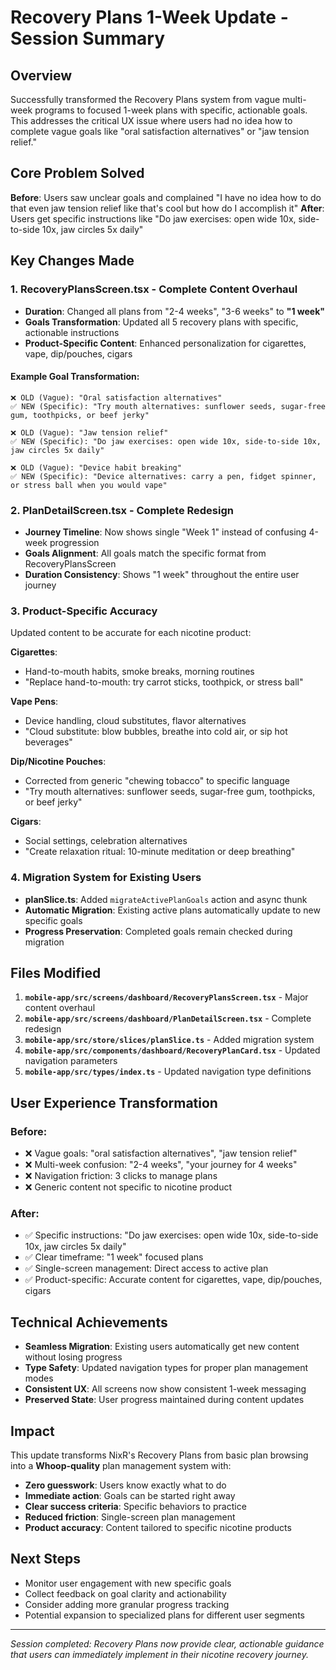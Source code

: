 # Recovery Plans 1-Week Update - Session Summary

## **Overview**
Successfully transformed the Recovery Plans system from vague multi-week programs to focused 1-week plans with specific, actionable goals. This addresses the critical UX issue where users had no idea how to complete vague goals like "oral satisfaction alternatives" or "jaw tension relief."

## **Core Problem Solved**
**Before**: Users saw unclear goals and complained "I have no idea how to do that even jaw tension relief like that's cool but how do I accomplish it"
**After**: Users get specific instructions like "Do jaw exercises: open wide 10x, side-to-side 10x, jaw circles 5x daily"

## **Key Changes Made**

### **1. RecoveryPlansScreen.tsx - Complete Content Overhaul**
- **Duration**: Changed all plans from "2-4 weeks", "3-6 weeks" to **"1 week"**
- **Goals Transformation**: Updated all 5 recovery plans with specific, actionable instructions
- **Product-Specific Content**: Enhanced personalization for cigarettes, vape, dip/pouches, cigars

#### **Example Goal Transformation**:
```
❌ OLD (Vague): "Oral satisfaction alternatives"
✅ NEW (Specific): "Try mouth alternatives: sunflower seeds, sugar-free gum, toothpicks, or beef jerky"

❌ OLD (Vague): "Jaw tension relief" 
✅ NEW (Specific): "Do jaw exercises: open wide 10x, side-to-side 10x, jaw circles 5x daily"

❌ OLD (Vague): "Device habit breaking"
✅ NEW (Specific): "Device alternatives: carry a pen, fidget spinner, or stress ball when you would vape"
```

### **2. PlanDetailScreen.tsx - Complete Redesign**
- **Journey Timeline**: Now shows single "Week 1" instead of confusing 4-week progression
- **Goals Alignment**: All goals match the specific format from RecoveryPlansScreen
- **Duration Consistency**: Shows "1 week" throughout the entire user journey

### **3. Product-Specific Accuracy**
Updated content to be accurate for each nicotine product:

**Cigarettes**: 
- Hand-to-mouth habits, smoke breaks, morning routines
- "Replace hand-to-mouth: try carrot sticks, toothpick, or stress ball"

**Vape Pens**: 
- Device handling, cloud substitutes, flavor alternatives  
- "Cloud substitute: blow bubbles, breathe into cold air, or sip hot beverages"

**Dip/Nicotine Pouches**: 
- Corrected from generic "chewing tobacco" to specific language
- "Try mouth alternatives: sunflower seeds, sugar-free gum, toothpicks, or beef jerky"

**Cigars**: 
- Social settings, celebration alternatives
- "Create relaxation ritual: 10-minute meditation or deep breathing"

### **4. Migration System for Existing Users**
- **planSlice.ts**: Added `migrateActivePlanGoals` action and async thunk
- **Automatic Migration**: Existing active plans automatically update to new specific goals
- **Progress Preservation**: Completed goals remain checked during migration

## **Files Modified**
1. **`mobile-app/src/screens/dashboard/RecoveryPlansScreen.tsx`** - Major content overhaul
2. **`mobile-app/src/screens/dashboard/PlanDetailScreen.tsx`** - Complete redesign  
3. **`mobile-app/src/store/slices/planSlice.ts`** - Added migration system
4. **`mobile-app/src/components/dashboard/RecoveryPlanCard.tsx`** - Updated navigation parameters
5. **`mobile-app/src/types/index.ts`** - Updated navigation type definitions

## **User Experience Transformation**

### **Before:**
- ❌ Vague goals: "oral satisfaction alternatives", "jaw tension relief"
- ❌ Multi-week confusion: "2-4 weeks", "your journey for 4 weeks"  
- ❌ Navigation friction: 3 clicks to manage plans
- ❌ Generic content not specific to nicotine product

### **After:**  
- ✅ Specific instructions: "Do jaw exercises: open wide 10x, side-to-side 10x, jaw circles 5x daily"
- ✅ Clear timeframe: "1 week" focused plans
- ✅ Single-screen management: Direct access to active plan
- ✅ Product-specific: Accurate content for cigarettes, vape, dip/pouches, cigars

## **Technical Achievements**
- **Seamless Migration**: Existing users automatically get new content without losing progress
- **Type Safety**: Updated navigation types for proper plan management modes  
- **Consistent UX**: All screens now show consistent 1-week messaging
- **Preserved State**: User progress maintained during content updates

## **Impact**
This update transforms NixR's Recovery Plans from basic plan browsing into a **Whoop-quality** plan management system with:
- **Zero guesswork**: Users know exactly what to do
- **Immediate action**: Goals can be started right away  
- **Clear success criteria**: Specific behaviors to practice
- **Reduced friction**: Single-screen plan management
- **Product accuracy**: Content tailored to specific nicotine products

## **Next Steps**
- Monitor user engagement with new specific goals
- Collect feedback on goal clarity and actionability
- Consider adding more granular progress tracking
- Potential expansion to specialized plans for different user segments

---
*Session completed: Recovery Plans now provide clear, actionable guidance that users can immediately implement in their nicotine recovery journey.* 